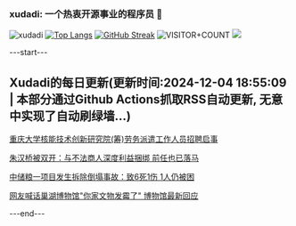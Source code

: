 ### xudadi: 一个热衷开源事业的程序员 👋

![xudadi](https://github-readme-stats-git-masterorgs-github-readme-stats-team.vercel.app/api?username=xudadi)
[![Top Langs](https://github-readme-stats.vercel.app/api/top-langs/?username=xudadi)](https://github.com/anuraghazra/github-readme-stats)
[![GitHub Streak](https://streak-stats.demolab.com?user=xudadi&locale=zh_Hans)](https://git.io/streak-stats)
![VISITOR+COUNT](https://komarev.com/ghpvc/?username=xudadi&label=VISITOR+COUNT)
![](https://raw.githubusercontent.com/xudadi/xudadi/main/assets/github-contribution-grid-snake.svg)


---start---

## Xudadi的每日更新(更新时间:2024-12-04 18:55:09 | 本部分通过Github Actions抓取RSS自动更新, 无意中实现了自动刷绿墙...)

[重庆大学核能技术创新研究院(筹)劳务派遣工作人员招聘启事](https://www.gongkaoleida.com/article/2217888)

[朱汉桥被双开：与不法商人深度利益捆绑 前任也已落马](https://m.163.com/news/article/JIIHQ7U0051492T3.html)

[中储粮一项目发生拆除倒塌事故：致6死1伤 1人仍被困](https://m.163.com/news/article/JIIF9KJJ0001899O.html)

[网友喊话巢湖博物馆"你家文物发霉了" 博物馆最新回应](https://m.163.com/news/article/JIG23MLL053469KC.html)

---end---
